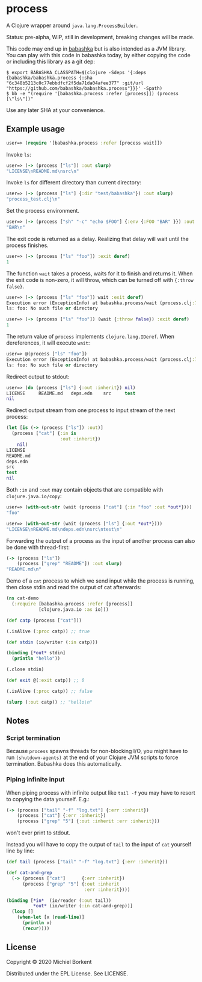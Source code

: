 # process

A Clojure wrapper around `java.lang.ProcessBuilder`.

Status: pre-alpha, WIP, still in development, breaking changes will be made.

This code may end up in [babashka](https://github.com/borkdude/babashka) but is
also intended as a JVM library. You can play with this code in babashka today,
by either copying the code or including this library as a git dep:

``` shell
$ export BABASHKA_CLASSPATH=$(clojure -Sdeps '{:deps {babashka/babashka.process {:sha "6c348b5213c0c77ebbdfcf2f5da71da04afee377" :git/url "https://github.com/babashka/babashka.process"}}}' -Spath)
$ bb -e "(require '[babashka.process :refer [process]]) (process [\"ls\"])"
```

Use any later SHA at your convenience.

## Example usage

``` clojure
user=> (require '[babashka.process :refer [process wait]])
```

Invoke `ls`:

``` clojure
user=> (-> (process ["ls"]) :out slurp)
"LICENSE\nREADME.md\nsrc\n"
```

Invoke `ls` for different directory than current directory:

``` clojure
user=> (-> (process ["ls"] {:dir "test/babashka"}) :out slurp)
"process_test.clj\n"
```

Set the process environment.

``` clojure
user=> (-> (process ["sh" "-c" "echo $FOO"] {:env {:FOO "BAR" }}) :out slurp)
"BAR\n"
```

The exit code is returned as a delay. Realizing that delay will wait until the
process finishes.

``` clojure
user=> (-> (process ["ls" "foo"]) :exit deref)
1
```

The function `wait` takes a process, waits for it to finish and returns it. When
the exit code is non-zero, it will throw, which can be turned off with `{:throw
false}`.

``` clojure
user=> (-> (process ["ls" "foo"]) wait :exit deref)
Execution error (ExceptionInfo) at babashka.process/wait (process.clj:74).
ls: foo: No such file or directory
```

``` clojure
user=> (-> (process ["ls" "foo"]) (wait {:throw false}) :exit deref)
1
```

The return value of `process` implements `clojure.lang.IDeref`. When dereferences, it will execute `wait`:

``` clojure
user=> @(process ["ls" "foo"])
Execution error (ExceptionInfo) at babashka.process/wait (process.clj:74).
ls: foo: No such file or directory
```

Redirect output to stdout:

``` clojure
user=> (do (process ["ls"] {:out :inherit}) nil)
LICENSE		README.md	deps.edn	src		test
nil
```

Redirect output stream from one process to input stream of the next process:

``` clojure
(let [is (-> (process ["ls"]) :out)]
  (process ["cat"] {:in is
                    :out :inherit})
    nil)
LICENSE
README.md
deps.edn
src
test
nil
```

Both `:in` and `:out` may contain objects that are compatible with `clojure.java.io/copy`:

``` clojure
user=> (with-out-str (wait (process ["cat"] {:in "foo" :out *out*})))
"foo"

user=> (with-out-str (wait (process ["ls"] {:out *out*})))
"LICENSE\nREADME.md\ndeps.edn\nsrc\ntest\n"
```

Forwarding the output of a process as the input of another process can also be done with thread-first:

``` clojure
(-> (process ["ls"])
    (process ["grep" "README"]) :out slurp)
"README.md\n"
```

Demo of a `cat` process to which we send input while the process is running, then close stdin and read the output of cat afterwards:

``` clojure
(ns cat-demo
  (:require [babashka.process :refer [process]]
            [clojure.java.io :as io]))

(def catp (process ["cat"]))

(.isAlive (:proc catp)) ;; true

(def stdin (io/writer (:in catp)))

(binding [*out* stdin]
  (println "hello"))

(.close stdin)

(def exit @(:exit catp)) ;; 0

(.isAlive (:proc catp)) ;; false

(slurp (:out catp)) ;; "hello\n"
```

## Notes


### Script termination

Because `process` spawns threads for non-blocking I/O, you might have to run
`(shutdown-agents)` at the end of your Clojure JVM scripts to force
termination. Babashka does this automatically.

### Piping infinite input

When piping process with infinite output like `tail -f` you may have to resort to copying the data yourself. E.g.:

``` clojure
(-> (process ["tail" "-f" "log.txt"] {:err :inherit})
    (process ["cat"] {:err :inherit})
    (process ["grep" "5"] {:out :inherit :err :inherit}))
```

won't ever print to stdout.

Instead you will have to copy the output of `tail` to the input of `cat` yourself line by line:

``` clojure
(def tail (process ["tail" "-f" "log.txt"] {:err :inherit}))

(def cat-and-grep
  (-> (process ["cat"]      {:err :inherit})
      (process ["grep" "5"] {:out :inherit
                             :err :inherit})))

(binding [*in*  (io/reader (:out tail))
          *out* (io/writer (:in cat-and-grep))]
  (loop []
    (when-let [x (read-line)]
      (println x)
      (recur))))
```

## License

Copyright © 2020 Michiel Borkent

Distributed under the EPL License. See LICENSE.
